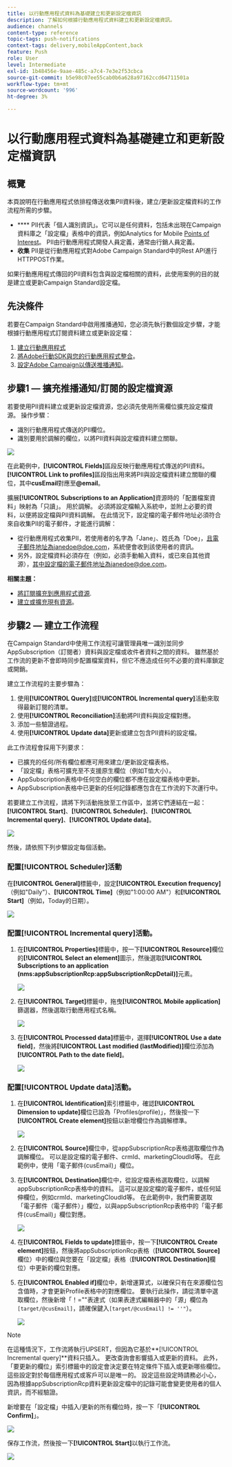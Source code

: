 ```yaml
---
title: 以行動應用程式資料為基礎建立和更新設定檔資訊
description: 了解如何根據行動應用程式資料建立和更新設定檔資訊。
audience: channels
content-type: reference
topic-tags: push-notifications
context-tags: delivery,mobileAppContent,back
feature: Push
role: User
level: Intermediate
exl-id: 1b48456e-9aae-485c-a7c4-7e3e2f53cbca
source-git-commit: b5e98c07ee55cab0b6a628a97162ccd64711501a
workflow-type: tm+mt
source-wordcount: '996'
ht-degree: 3%

---
```


# 以行動應用程式資料為基礎建立和更新設定檔資訊

## 概覽

本頁說明在行動應用程式依排程傳送收集PII資料後，建立/更新設定檔資料的工作流程所需的步驟。

* **** PII代表「個人識別資訊」。它可以是任何資料，包括未出現在Campaign資料庫之「設定檔」表格中的資訊，例如Analytics for Mobile [Points of Interest](../../integrating/using/about-campaign-points-of-interest-data-integration.md)。 PII由行動應用程式開發人員定義，通常由行銷人員定義。
* **收集** PII是從行動應用程式對Adobe Campaign Standard中的Rest API進行HTTPPOST作業。

如果行動應用程式傳回的PII資料包含與設定檔相關的資料，此使用案例的目的就是建立或更新Campaign Standard設定檔。

## 先決條件

若要在Campaign Standard中啟用推播通知，您必須先執行數個設定步驟，才能根據行動應用程式訂閱資料建立或更新設定檔：

1. [建立行動應用程式](../../administration/using/configuring-a-mobile-application.md)
1. [將Adobe行動SDK與您的行動應用程式整合](../../administration/using/supported-mobile-use-cases.md)。
1. [設定Adobe Campaign以傳送推播通知](../../administration/using/configuring-a-mobile-application.md)。

## 步驟1 — 擴充推播通知/訂閱的設定檔資源

若要使用PII資料建立或更新設定檔資源，您必須先使用所需欄位擴充設定檔資源。 操作步驟：

* 識別行動應用程式傳送的PII欄位。
* 識別要用於調解的欄位，以將PII資料與設定檔資料建立關聯。

![](assets/update_profile1.png)

在此範例中，**[!UICONTROL Fields]**&#x200B;區段反映行動應用程式傳送的PII資料。 **[!UICONTROL Link to profiles]**&#x200B;區段指出用來將PII與設定檔資料建立關聯的欄位，其中&#x200B;**cusEmail**&#x200B;對應至&#x200B;**@email**。

擴展&#x200B;**[!UICONTROL Subscriptions to an Application]**&#x200B;資源時的「配置檔案資料」映射為「只讀」。 用於調解。 必須將設定檔輸入系統中，並附上必要的資料，以便將設定檔與PII資料調解。 在此情況下，設定檔的電子郵件地址必須符合來自收集PII的電子郵件，才能進行調解：

* 從行動應用程式收集PII，若使用者的名字為「Jane」、姓氏為「Doe」，且電子郵件地址為janedoe@doe.com，系統便會收到該使用者的資訊。
* 另外，設定檔資料必須存在（例如，必須手動輸入資料，或已來自其他資源），其中設定檔的電子郵件地址為janedoe@doe.com。

**相關主題：**

* [將訂閱擴充到應用程式資源](../../developing/using/extending-the-subscriptions-to-an-application-resource.md).
* [建立或擴充現有資源](../../developing/using/key-steps-to-add-a-resource.md)。

## 步驟2 — 建立工作流程

在Campaign Standard中使用工作流程可讓管理員唯一識別並同步AppSubscription（訂閱者）資料與設定檔或收件者資料之間的資料。 雖然基於工作流的更新不會即時同步配置檔案資料，但它不應造成任何不必要的資料庫鎖定或開銷。

建立工作流程的主要步驟為：

1. 使用&#x200B;**[!UICONTROL Query]**&#x200B;或&#x200B;**[!UICONTROL Incremental query]**&#x200B;活動來取得最新訂閱的清單。
1. 使用&#x200B;**[!UICONTROL Reconciliation]**&#x200B;活動將PII資料與設定檔對應。
1. 添加一些驗證過程。
1. 使用&#x200B;**[!UICONTROL Update data]**&#x200B;更新或建立包含PII資料的設定檔。

此工作流程會採用下列要求：

* 已擴充的任何/所有欄位都應可用來建立/更新設定檔表格。
* 「設定檔」表格可擴充至不支援原生欄位（例如T恤大小）。
* AppSubscription表格中任何空白的欄位都不應在設定檔表格中更新。
* AppSubscription表格中已更新的任何記錄都應包含在工作流的下次運行中。

若要建立工作流程，請將下列活動拖放至工作區中，並將它們連結在一起：**[!UICONTROL Start]**、**[!UICONTROL Scheduler]**、**[!UICONTROL Incremental query]**、**[!UICONTROL Update data]**。

![](assets/update_profile0.png)

然後，請依照下列步驟設定每個活動。

### 配置&#x200B;**[!UICONTROL Scheduler]**&#x200B;活動

在&#x200B;**[!UICONTROL General]**&#x200B;標籤中，設定&#x200B;**[!UICONTROL Execution frequency]**（例如&quot;Daily&quot;）、**[!UICONTROL Time]**（例如&quot;1:00:00 AM&quot;）和&#x200B;**[!UICONTROL Start]**（例如，Today的日期）。

![](assets/update_profile2.png)

### 配置&#x200B;**[!UICONTROL Incremental query]**&#x200B;活動。

1. 在&#x200B;**[!UICONTROL Properties]**&#x200B;標籤中，按一下&#x200B;**[!UICONTROL Resource]**&#x200B;欄位的&#x200B;**[!UICONTROL Select an element]**&#x200B;圖示，然後選取&#x200B;**[!UICONTROL Subscriptions to an application (nms:appSubscriptionRcp:appSubscriptionRcpDetail)]**&#x200B;元素。

   ![](assets/update_profile3.png)

1. 在&#x200B;**[!UICONTROL Target]**&#x200B;標籤中，拖曳&#x200B;**[!UICONTROL Mobile application]**&#x200B;篩選器，然後選取行動應用程式名稱。

   ![](assets/update_profile4.png)

1. 在&#x200B;**[!UICONTROL Processed data]**&#x200B;標籤中，選擇&#x200B;**[!UICONTROL Use a date field]**，然後將&#x200B;**[!UICONTROL Last modified (lastModified)]**&#x200B;欄位添加為&#x200B;**[!UICONTROL Path to the date field]**。

   ![](assets/update_profile5.png)

### 配置&#x200B;**[!UICONTROL Update data]**&#x200B;活動。

1. 在&#x200B;**[!UICONTROL Identification]**&#x200B;索引標籤中，確認&#x200B;**[!UICONTROL Dimension to update]**&#x200B;欄位已設為「Profiles(profile)」，然後按一下&#x200B;**[!UICONTROL Create element]**&#x200B;按鈕以新增欄位作為調解標準。

   ![](assets/update_profile_createelement.png)

1. 在&#x200B;**[!UICONTROL Source]**&#x200B;欄位中，從appSubscriptionRcp表格選取欄位作為調解欄位。 可以是設定檔的電子郵件、crmId、marketingCloudId等。 在此範例中，使用「電子郵件(cusEmail)」欄位。

1. 在&#x200B;**[!UICONTROL Destination]**&#x200B;欄位中，從設定檔表格選取欄位，以調解appSubscriptionRcp表格中的資料。 這可以是設定檔的電子郵件，或任何延伸欄位，例如crmId、marketingCloudId等。 在此範例中，我們需要選取「電子郵件（電子郵件）」欄位，以與appSubscriptionRcp表格中的「電子郵件(cusEmail)」欄位對應。

   ![](assets/update_profile7.png)

1. 在&#x200B;**[!UICONTROL Fields to update]**&#x200B;標籤中，按一下&#x200B;**[!UICONTROL Create element]**&#x200B;按鈕，然後將appSubscriptionRcp表格（**[!UICONTROL Source]**&#x200B;欄位）中的欄位與您要在「設定檔」表格（**[!UICONTROL Destination]**&#x200B;欄位）中更新的欄位對應。

1. 在&#x200B;**[!UICONTROL Enabled if]**&#x200B;欄位中，新增運算式，以確保只有在來源欄位包含值時，才會更新Profile表格中的對應欄位。 要執行此操作，請從清單中選取欄位，然後新增「！=&quot;&quot;表達式（如果表達式編輯器中的「源」欄位為`[target/@cusEmail]`，請確保鍵入`[target/@cusEmail] != ''"`）。

   ![](assets/update_profile8.png)

>[!NOTE]
>
>在這種情況下，工作流將執行UPSERT，但因為它基於&#x200B;**[!UICONTROL Incremental query]**資料只插入。 更改查詢會影響插入或更新的資料。
>此外，「要更新的欄位」索引標籤中的設定會決定要在特定條件下插入或更新哪些欄位。 這些設定對於每個應用程式或客戶可以是唯一的。
>設定這些設定時請務必小心，因為根據appSubscriptionRcp資料更新設定檔中的記錄可能會變更使用者的個人資訊，而不經驗證。

新增要在「設定檔」中插入/更新的所有欄位時，按一下「**[!UICONTROL Confirm]**」。

![](assets/update_profile9.png)

保存工作流，然後按一下&#x200B;**[!UICONTROL Start]**&#x200B;以執行工作流。

![](assets/update_profile10.png)
